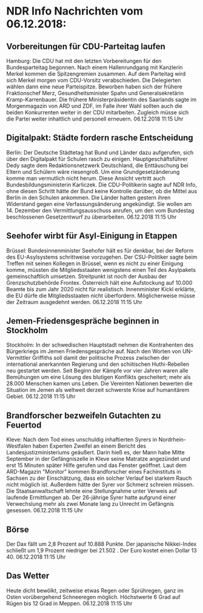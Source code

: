 # NDR Info Nachrichten vom 06.12.2018:


## Vorbereitungen für CDU-Parteitag laufen
Hamburg: Die CDU hat mit den letzten Vorbereitungen für den Bundesparteitag begonnen. Nach einem Hallenrundgang mit Kanzlerin Merkel kommen die Spitzengremien zusammen. Auf dem Parteitag wird sich Merkel morgen vom CDU-Vorsitz verabschieden. Die Delegierten wählen dann eine neue Parteispitze. Beworben haben sich der frühere Fraktionschef Merz, Gesundheitsminister Spahn und Generalsekretärin Kramp-Karrenbauer. Die frühere Ministerpräsidentin des Saarlands sagte im Morgenmagazin von ARD und ZDF, im Falle ihrer Wahl sollten auch die beiden Konkurrenten weiter in der CDU mitarbeiten. Zugleich müsse sich die Partei weiter inhaltlich und personell erneuern. 06.12.2018 11:15 Uhr 

## Digitalpakt: Städte fordern rasche Entscheidung
Berlin: Der Deutsche Städtetag hat Bund und Länder dazu aufgerufen, sich über den Digitalpakt für Schulen rasch zu einigen. Hauptgeschäftsführer Dedy sagte dem Redaktionsnetzwerk Deutschland, die Enttäuschung bei Eltern und Schülern wäre riesengroß. Um eine Grundgesetzänderung komme man vermutlich nicht herum. Diese Ansicht vertritt auch Bundesbildungsministerin Karliczek. Die CDU-Politikerin sagte auf NDR Info, ohne diesen Schritt hätte der Bund keine Kontrolle darüber, ob die Mittel aus Berlin in den Schulen ankommen. Die Länder hatten gestern ihren Widerstand gegen eine Verfassungsänderung angekündigt. Sie wollen am 14. Dezember den Vermittlungsausschuss anrufen, um den vom Bundestag beschlossenen Gesetzentwurf zu überarbeiten. 06.12.2018 11:15 Uhr 

## Seehofer wirbt für Asyl-Einigung in Etappen
Brüssel: Bundesinnenminister Seehofer hält es für denkbar, bei der Reform des EU-Asylsystems schrittweise vorzugehen. Der CSU-Politiker sagte beim Treffen mit seinen Kollegen in Brüssel, wenn es nicht zu einer Einigung komme, müssten die Mitgliedsstaaten wenigstens einen Teil des Asylpakets gemeinschaftlich umsetzen. Streitpunkt ist noch der Ausbau der Grenzschutzbehörde Frontex. Österreich hält eine Aufstockung auf 10.000 Beamte bis zum Jahr 2020 nicht für realistisch. Innenminister Kickl erklärte, die EU dürfe die Mitgliedsstaaten nicht überfordern. Möglicherweise müsse der Zeitraum ausgedehnt werden. 06.12.2018 11:15 Uhr 

## Jemen-Friedensgespräche beginnen in Stockholm
Stockholm: In der schwedischen Hauptstadt nehmen die Kontrahenten des Bürgerkriegs im Jemen Friedensgespräche auf. Nach den Worten von UN-Vermittler Griffiths soll damit der politische Prozess zwischen der international anerkannten Regierung und den schiitischen Huthi-Rebellen neu gestartet werden. Seit Beginn der Kämpfe vor vier Jahren waren alle Bemühungen um eine Lösung des blutigen Konflikts gescheitert; mehr als 28.000 Menschen kamen uns Leben. Die Vereinten Nationen bewerten die Situation im Jemen als weltweit derzeit schwerste Krise auf humanitärem Gebiet. 06.12.2018 11:15 Uhr 

## Brandforscher bezweifeln Gutachten zu Feuertod
Kleve: Nach dem Tod eines unschuldig inhaftierten Syrers in Nordrhein-Westfalen haben Experten Zweifel an einem Bericht des Landesjustizministeriums geäußert. Darin hieß es, der Mann habe Mitte September in der Gefängniszelle in Kleve seine Matratze angezündet und erst 15 Minuten später Hilfe gerufen und das Fenster geöffnet. Laut dem ARD-Magazin "Monitor" kommen Brandforscher eines Fachinstituts in Sachsen zu der Einschätzung, dass ein solcher Verlauf bei starkem Rauch nicht möglich ist. Außerdem hätte der Syrer vor Schmerz schreien müssen. Die Staatsanwaltschaft lehnte eine Stellungnahme unter Verweis auf laufende Ermittlungen ab. Der 26-jährige Syrer hatte aufgrund einer Verwechslung mehr als zwei Monate lang zu Unrecht im Gefängnis gesessen. 06.12.2018 11:15 Uhr 

## Börse
Der Dax fällt um 2,8 Prozent auf 10.888 Punkte. Der japanische Nikkei-Index schließt um  1,9  Prozent niedriger bei  21.502 . Der Euro kostet einen Dollar 13 40. 06.12.2018 11:15 Uhr 

## Das Wetter
Heute dicht bewölkt, zeitweise etwas Regen oder Sprühregen, ganz im Osten vorübergehend Schneeregen möglich. Höchstwerte 6 Grad auf Rügen bis 12 Grad in Meppen. 06.12.2018 11:15 Uhr 
